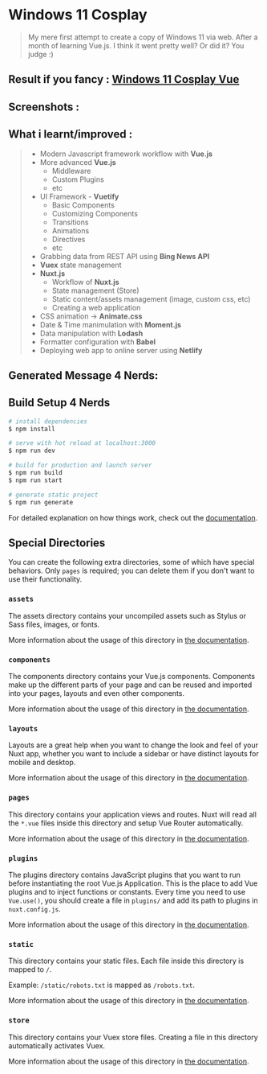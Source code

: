 # Windows 11 Cosplay
> My mere first attempt to create a copy of Windows 11 via web. After a month of learning Vue.js. I think it went pretty well? Or did it? You judge :)

## Result if you fancy : [Windows 11 Cosplay Vue](https://windows11-cosplay.netlify.app/)

## Screenshots :

## What i learnt/improved : 
> - Modern Javascript framework workflow with **Vue.js**
> - More advanced **Vue.js**
>   - Middleware
>   - Custom Plugins
>   - etc
> - UI Framework - **Vuetify**
>   - Basic Components
>   - Customizing Components
>   - Transitions
>   - Animations
>   - Directives
>   - etc
> - Grabbing data from REST API using **Bing News API**
> - **Vuex** state management
> - **Nuxt.js**
>   - Workflow of **Nuxt.js**
>   - State management (Store)
>   - Static content/assets management (image, custom css, etc)
>   - Creating a web application
> - CSS animation -> **Animate.css**
> - Date & Time manimulation with **Moment.js**
> - Data manipulation with **Lodash**   
> - Formatter configuration with **Babel**
> - Deploying web app to online server using **Netlify**

## Generated Message 4 Nerds:

## Build Setup 4 Nerds

```bash
# install dependencies
$ npm install

# serve with hot reload at localhost:3000
$ npm run dev

# build for production and launch server
$ npm run build
$ npm run start

# generate static project
$ npm run generate
```

For detailed explanation on how things work, check out the [documentation](https://nuxtjs.org).

## Special Directories

You can create the following extra directories, some of which have special behaviors. Only `pages` is required; you can delete them if you don't want to use their functionality.

### `assets`

The assets directory contains your uncompiled assets such as Stylus or Sass files, images, or fonts.

More information about the usage of this directory in [the documentation](https://nuxtjs.org/docs/2.x/directory-structure/assets).

### `components`

The components directory contains your Vue.js components. Components make up the different parts of your page and can be reused and imported into your pages, layouts and even other components.

More information about the usage of this directory in [the documentation](https://nuxtjs.org/docs/2.x/directory-structure/components).

### `layouts`

Layouts are a great help when you want to change the look and feel of your Nuxt app, whether you want to include a sidebar or have distinct layouts for mobile and desktop.

More information about the usage of this directory in [the documentation](https://nuxtjs.org/docs/2.x/directory-structure/layouts).


### `pages`

This directory contains your application views and routes. Nuxt will read all the `*.vue` files inside this directory and setup Vue Router automatically.

More information about the usage of this directory in [the documentation](https://nuxtjs.org/docs/2.x/get-started/routing).

### `plugins`

The plugins directory contains JavaScript plugins that you want to run before instantiating the root Vue.js Application. This is the place to add Vue plugins and to inject functions or constants. Every time you need to use `Vue.use()`, you should create a file in `plugins/` and add its path to plugins in `nuxt.config.js`.

More information about the usage of this directory in [the documentation](https://nuxtjs.org/docs/2.x/directory-structure/plugins).

### `static`

This directory contains your static files. Each file inside this directory is mapped to `/`.

Example: `/static/robots.txt` is mapped as `/robots.txt`.

More information about the usage of this directory in [the documentation](https://nuxtjs.org/docs/2.x/directory-structure/static).

### `store`

This directory contains your Vuex store files. Creating a file in this directory automatically activates Vuex.

More information about the usage of this directory in [the documentation](https://nuxtjs.org/docs/2.x/directory-structure/store).

